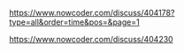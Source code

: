 https://www.nowcoder.com/discuss/404178?type=all&order=time&pos=&page=1

https://www.nowcoder.com/discuss/404230	